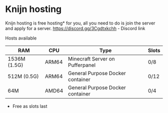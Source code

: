 # Knijn hosting
Knijn hosting is free hosting* for you, all you need to do is join the server and apply for a server.
https://discord.gg/3Cgdtxkchh - Discord link

Hosts available

RAM         |CPU  |Type                             |Slots
------------|-----|---------------------------------|---------|
1536M (1.5G)|ARM64|Minecraft Server on Pufferpanel  |0/8
512M  (0.5G)|ARM64|General Purpose Docker container |0/12
64M         |AMD64|General Purpose Docker container |0/4

* Free as slots last
